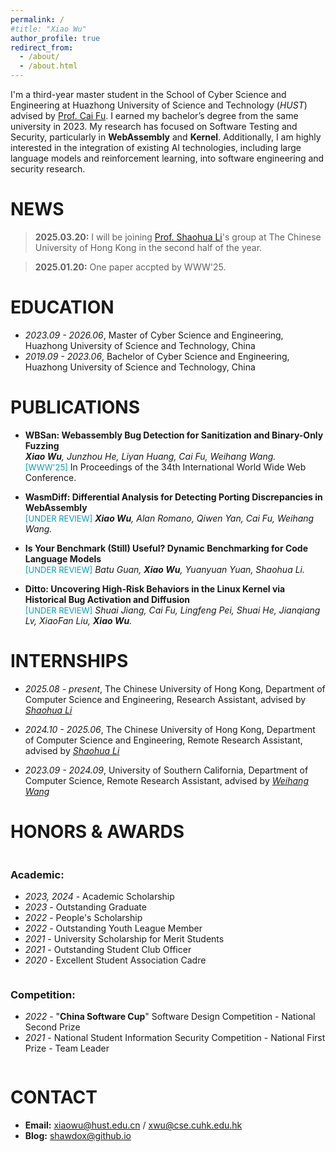 ```yaml
---
permalink: /
#title: "Xiao Wu"
author_profile: true
redirect_from: 
  - /about/
  - /about.html
---
```

I'm a third-year master student in the School of Cyber Science and Engineering at Huazhong University of Science and Technology (*HUST*) advised by [Prof. Cai Fu](http://faculty.hust.edu.cn/fucai/zh_CN/index.htm). I earned my bachelor’s degree from the same university in 2023.
My research has focused on Software Testing and Security, particularly in **WebAssembly** and **Kernel**. Additionally, I am highly interested in the integration of existing AI technologies, including large language models and reinforcement learning, into software engineering and security research.

# NEWS
> **2025.03.20:** I will be joining [Prof. Shaohua Li](https://shao-hua-li.github.io/)'s group at The Chinese University of Hong Kong in the second half of the year.

>**2025.01.20:** One paper accpted by WWW'25.

# EDUCATION
- *2023.09 - 2026.06*, Master of Cyber Science and Engineering, Huazhong University of Science and Technology, China
- *2019.09 - 2023.06*, Bachelor of Cyber Science and Engineering, Huazhong University of Science and Technology, China

# PUBLICATIONS
- **WBSan: Webassembly Bug Detection for Sanitization and Binary-Only Fuzzing**
<br>***Xiao Wu**, Junzhou He, Liyan Huang, Cai Fu, Weihang Wang.* 
<br><font color="#069eb9" size="2">[WWW'25]</font> In Proceedings of the 34th International World Wide Web Conference.

- **WasmDiff: Differential Analysis for Detecting Porting Discrepancies in WebAssembly**
<br><font color="#069eb9" size="2">[UNDER REVIEW]</font> ***Xiao Wu**, Alan Romano, Qiwen Yan, Cai Fu, Weihang Wang.* 
<!--In Proceedings of the 48th International Conference on Software Engineering. -->

- **Is Your Benchmark (Still) Useful? Dynamic Benchmarking for Code Language Models**
<br><font color="#069eb9" size="2">[UNDER REVIEW]</font> *Batu Guan, **Xiao Wu**, Yuanyuan Yuan, Shaohua Li.*
<!--In Proceedings of the 42st International Conference on Machine Learning.-->

- **Ditto: Uncovering High-Risk Behaviors in the Linux Kernel via Historical Bug Activation and Diffusion**
<br><font color="#069eb9" size="2">[UNDER REVIEW]</font> *Shuai Jiang, Cai Fu, Lingfeng Pei, Shuai He, Jianqiang Lv, XiaoFan Liu, **Xiao Wu**.*
<!--In Proceedings of the 34th USENIX Security Symposium.-->

<div style="display:none">
# :bookmark_tabs: Internships
- *2024.10 - now*     Remote Research Assistant, The Chinese University of Hong Kong, advised by [Prof. Shaohua Li](https://shao-hua-li.github.io/)
- *2023.09 - 2024.09* Remote Research Assistant, University of Southern California, advised by [Prof. Weihang Wang](https://weihang-wang.github.io/#)
</div>

# INTERNSHIPS
- *2025.08 - present*, The Chinese University of Hong Kong, Department of Computer Science and Engineering, Research Assistant, advised by *[Shaohua Li](https://shao-hua-li.github.io/)*

- *2024.10 - 2025.06*, The Chinese University of Hong Kong, Department of Computer Science and Engineering, Remote Research Assistant, advised by *[Shaohua Li](https://shao-hua-li.github.io/)*

- *2023.09 - 2024.09*, University of Southern California, Department of Computer Science, Remote Research Assistant, advised by *[Weihang Wang](https://weihang-wang.github.io/#)*

# HONORS & AWARDS
<div style="display: flex; flex-wrap: wrap;">
  <div style="flex: 1; min-width: 250px; margin-right: 40px;">
    <h3>Academic:</h3>
    <ul>
      <li><em>2023, 2024</em> - Academic Scholarship</li>
      <li><em>2023</em> - Outstanding Graduate</li>
      <li><em>2022</em> - People's Scholarship</li>
      <li><em>2022</em> - Outstanding Youth League Member</li>
      <li><em>2021</em> - University Scholarship for Merit Students</li>
      <li><em>2021</em> - Outstanding Student Club Officer</li>
      <li><em>2020</em> - Excellent Student Association Cadre</li>
    </ul>
  </div>
  <div style="flex: 1; min-width: 250px;">
    <h3>Competition:</h3>
    <ul>
      <li><em>2022</em> - "<strong>China Software Cup</strong>" Software Design Competition - National Second Prize</li>
      <li><em>2021</em> - National Student Information Security Competition - National First Prize - Team Leader</li>
    </ul>
  </div>
</div>

# CONTACT
- **Email:** xiaowu@hust.edu.cn / xwu@cse.cuhk.edu.hk
- **Blog:** shawdox@github.io